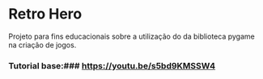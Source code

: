 # Retro Hero
Projeto para fins educacionais sobre a utilização do da biblioteca pygame na criação de jogos.


### Tutorial base:### https://youtu.be/s5bd9KMSSW4
